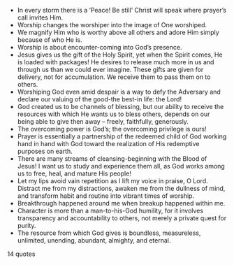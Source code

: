  - In every storm there is a ‘Peace! Be still’ Christ will speak where prayer’s call invites Him.
 - Worship changes the worshiper into the image of One worshiped.
 - We magnify Him who is worthy above all others and adore Him simply because of who He is.
 - Worship is about encounter-coming into God’s presence.
 - Jesus gives us the gift of the Holy Spirit, yet when the Spirit comes, He is loaded with packages! He desires to release much more in us and through us than we could ever imagine. These gifts are given for delivery, not for accumulation. We receive them to pass them on to others.
 - Worshiping God even amid despair is a way to defy the Adversary and declare our valuing of the good-the best-in life: the Lord!
 - God created us to be channels of blessing, but our ability to receive the resources with which He wants us to bless others, depends on our being able to give then away – freely, faithfully, generously.
 - The overcoming power is God’s; the overcoming privilege is ours!
 - Prayer is essentially a partnership of the redeemed child of God working hand in hand with God toward the realization of His redemptive purposes on earth.
 - There are many streams of cleansing-beginning with the Blood of Jesus! I want us to study and experience them all, as God works among us to free, heal, and mature His people!
 - Let my lips avoid vain repetition as I lift my voice in praise, O Lord. Distract me from my distractions, awaken me from the dullness of mind, and transform habit and routine into vibrant times of worship.
 - Breakthrough happened around me when breakup happened within me.
 - Character is more than a man-to-his-God humility, for it involves transparency and accountability to others, not merely a private quest for purity.
 - The resource from which God gives is boundless, measureless, unlimited, unending, abundant, almighty, and eternal.

14 quotes